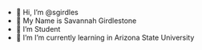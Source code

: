 - 👋 Hi, I’m @sgirdles
- 👀 My Name is Savannah Girdlestone 
- 🌱 I’m Student
- 💞️ I’m I’m currently learning in Arizona State University

<!---
sgirdles/sgirdles is a ✨ special ✨ repository because its `README.md` (this file) appears on your GitHub profile.
You can click the Preview link to take a look at your changes.
--->
